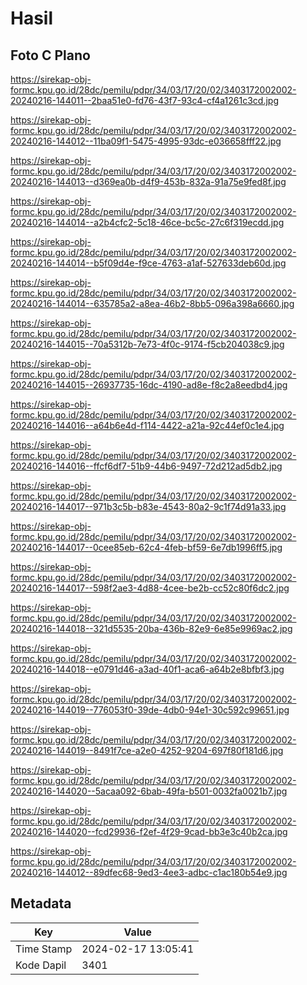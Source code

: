 # Hasil

## Foto C Plano

https://sirekap-obj-formc.kpu.go.id/28dc/pemilu/pdpr/34/03/17/20/02/3403172002002-20240216-144011--2baa51e0-fd76-43f7-93c4-cf4a1261c3cd.jpg

https://sirekap-obj-formc.kpu.go.id/28dc/pemilu/pdpr/34/03/17/20/02/3403172002002-20240216-144012--11ba09f1-5475-4995-93dc-e036658fff22.jpg

https://sirekap-obj-formc.kpu.go.id/28dc/pemilu/pdpr/34/03/17/20/02/3403172002002-20240216-144013--d369ea0b-d4f9-453b-832a-91a75e9fed8f.jpg

https://sirekap-obj-formc.kpu.go.id/28dc/pemilu/pdpr/34/03/17/20/02/3403172002002-20240216-144014--a2b4cfc2-5c18-46ce-bc5c-27c6f319ecdd.jpg

https://sirekap-obj-formc.kpu.go.id/28dc/pemilu/pdpr/34/03/17/20/02/3403172002002-20240216-144014--b5f09d4e-f9ce-4763-a1af-527633deb60d.jpg

https://sirekap-obj-formc.kpu.go.id/28dc/pemilu/pdpr/34/03/17/20/02/3403172002002-20240216-144014--635785a2-a8ea-46b2-8bb5-096a398a6660.jpg

https://sirekap-obj-formc.kpu.go.id/28dc/pemilu/pdpr/34/03/17/20/02/3403172002002-20240216-144015--70a5312b-7e73-4f0c-9174-f5cb204038c9.jpg

https://sirekap-obj-formc.kpu.go.id/28dc/pemilu/pdpr/34/03/17/20/02/3403172002002-20240216-144015--26937735-16dc-4190-ad8e-f8c2a8eedbd4.jpg

https://sirekap-obj-formc.kpu.go.id/28dc/pemilu/pdpr/34/03/17/20/02/3403172002002-20240216-144016--a64b6e4d-f114-4422-a21a-92c44ef0c1e4.jpg

https://sirekap-obj-formc.kpu.go.id/28dc/pemilu/pdpr/34/03/17/20/02/3403172002002-20240216-144016--ffcf6df7-51b9-44b6-9497-72d212ad5db2.jpg

https://sirekap-obj-formc.kpu.go.id/28dc/pemilu/pdpr/34/03/17/20/02/3403172002002-20240216-144017--971b3c5b-b83e-4543-80a2-9c1f74d91a33.jpg

https://sirekap-obj-formc.kpu.go.id/28dc/pemilu/pdpr/34/03/17/20/02/3403172002002-20240216-144017--0cee85eb-62c4-4feb-bf59-6e7db1996ff5.jpg

https://sirekap-obj-formc.kpu.go.id/28dc/pemilu/pdpr/34/03/17/20/02/3403172002002-20240216-144017--598f2ae3-4d88-4cee-be2b-cc52c80f6dc2.jpg

https://sirekap-obj-formc.kpu.go.id/28dc/pemilu/pdpr/34/03/17/20/02/3403172002002-20240216-144018--321d5535-20ba-436b-82e9-6e85e9969ac2.jpg

https://sirekap-obj-formc.kpu.go.id/28dc/pemilu/pdpr/34/03/17/20/02/3403172002002-20240216-144018--e0791d46-a3ad-40f1-aca6-a64b2e8bfbf3.jpg

https://sirekap-obj-formc.kpu.go.id/28dc/pemilu/pdpr/34/03/17/20/02/3403172002002-20240216-144019--776053f0-39de-4db0-94e1-30c592c99651.jpg

https://sirekap-obj-formc.kpu.go.id/28dc/pemilu/pdpr/34/03/17/20/02/3403172002002-20240216-144019--8491f7ce-a2e0-4252-9204-697f80f181d6.jpg

https://sirekap-obj-formc.kpu.go.id/28dc/pemilu/pdpr/34/03/17/20/02/3403172002002-20240216-144020--5acaa092-6bab-49fa-b501-0032fa0021b7.jpg

https://sirekap-obj-formc.kpu.go.id/28dc/pemilu/pdpr/34/03/17/20/02/3403172002002-20240216-144020--fcd29936-f2ef-4f29-9cad-bb3e3c40b2ca.jpg

https://sirekap-obj-formc.kpu.go.id/28dc/pemilu/pdpr/34/03/17/20/02/3403172002002-20240216-144012--89dfec68-9ed3-4ee3-adbc-c1ac180b54e9.jpg


## Metadata

| Key        | Value               |
| ---------- | ------------------- |
| Time Stamp | 2024-02-17 13:05:41 |
| Kode Dapil | 3401                |



